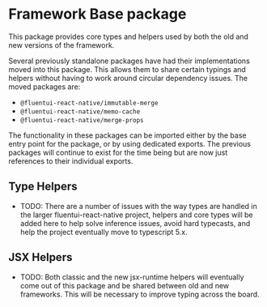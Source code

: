 # Framework Base package

This package provides core types and helpers used by both the old and new versions of the framework.

Several previously standalone packages have had their implementations moved into this package. This allows them to share certain typings and helpers without having to work around circular dependency issues. The moved packages are:

- `@fluentui-react-native/immutable-merge`
- `@fluentui-react-native/memo-cache`
- `@fluentui-react-native/merge-props`

The functionality in these packages can be imported either by the base entry point for the package, or by using dedicated exports. The previous packages will continue to exist for the time being but are now just references to their individual exports.

## Type Helpers

- TODO: There are a number of issues with the way types are handled in the larger fluentui-react-native project, helpers and core types will be added here to help solve inference issues, avoid hard typecasts, and help the project eventually move to typescript 5.x.

## JSX Helpers

- TODO: Both classic and the new jsx-runtime helpers will eventually come out of this package and be shared between old and new frameworks. This will be necessary to improve typing across the board.
